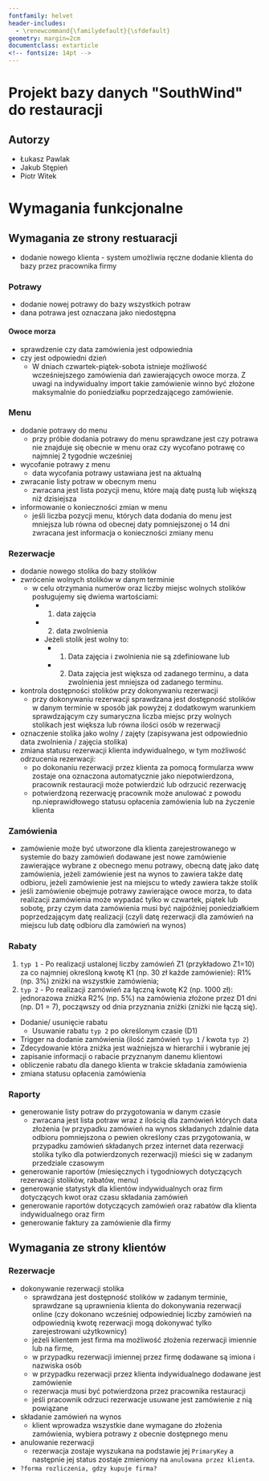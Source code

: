 ```yaml
---
fontfamily: helvet
header-includes:
  - \renewcommand{\familydefault}{\sfdefault}
geometry: margin=2cm
documentclass: extarticle
<!-- fontsize: 14pt -->
---
```


# Projekt bazy danych "SouthWind" do restauracji

## Autorzy

- Łukasz Pawlak
- Jakub Stępień
- Piotr Witek


# Wymagania funkcjonalne

## Wymagania ze strony restuaracji

- dodanie nowego klienta - system umożliwia ręczne dodanie klienta do bazy przez pracownika firmy

### Potrawy

- dodanie nowej potrawy do bazy wszystkich potraw
- dana potrawa jest oznaczana jako niedostępna

#### Owoce morza

- sprawdzenie czy data zamówienia jest odpowiednia
- czy jest odpowiedni dzień
  -  W dniach czwartek-piątek-sobota istnieje możliwość wcześniejszego zamówienia dań zawierających owoce morza.
      Z uwagi na indywidualny import takie zamówienie winno być złożone maksymalnie do poniedziałku
      poprzedzającego zamówienie.

### Menu

- dodanie potrawy do menu
    - przy próbie dodania potrawy do menu sprawdzane jest czy potrawa nie znajduje się obecnie w menu oraz czy wycofano potrawę co najmniej 2 tygodnie wcześniej
- wycofanie potrawy z menu
    - data wycofania potrawy ustawiana jest na aktualną
- zwracanie listy potraw w obecnym menu
    - zwracana jest lista pozycji menu, które mają datę pustą lub większą niż dzisiejsza
- informowanie o konieczności zmian w menu
    - jeśli liczba pozycji menu, których data dodania do menu jest mniejsza lub równa od
    obecnej daty pomniejszonej o 14 dni zwracana jest informacja o konieczności
    zmiany menu

### Rezerwacje

- dodanie nowego stolika do bazy stolików
- zwrócenie wolnych stolików w danym terminie
    - w celu otrzymania numerów oraz liczby miejsc wolnych stolików posługujemy się dwiema wartościami:
      - 1. data zajęcia
      - 2. data zwolnienia
      - Jeżeli stolik jest wolny to:
        - 1. Data zajęcia i zwolnienia nie są zdefiniowane lub
        - 2. Data zajęcia jest większa od zadanego terminu, a data zwolnienia jest mniejsza od zadanego terminu.
- kontrola dostępności stolików przy dokonywaniu rezerwacji
    - przy dokonywaniu rezerwacji sprawdzana jest dostępność stolików w danym
        terminie w sposób jak powyżej z dodatkowym warunkiem sprawdzającym czy
        sumaryczna liczba miejsc przy wolnych stolikach jest większa lub równa ilości osób
        w rezerwacji
- oznaczenie stolika jako wolny / zajęty (zapisywana jest odpowiednio data
    zwolnienia / zajęcia stolika)
- zmiana statusu rezerwacji klienta indywidualnego, w tym możliwość odrzucenia rezerwacji:
    - po dokonaniu rezerwacji przez klienta za pomocą formularza www zostaje ona
        oznaczona automatycznie jako niepotwierdzona, pracownik restauracji może
        potwierdzić lub odrzucić rezerwację
    - potwierdzoną rezerwację pracownik może anulować z powodu np.nieprawidłowego statusu opłacenia zamówienia lub na
        życzenie klienta

### Zamówienia

- zamówienie może być utworzone dla klienta zarejestrowanego w systemie
    do bazy zamówień dodawane jest nowe zamówienie zawierające wybrane z
    obecnego menu potrawy, obecną datę jako datę zamówienia, jeżeli zamówienie jest
    na wynos to zawiera także datę odbioru, jeżeli zamówienie jest na miejscu to wtedy
    zawiera także stolik
- jeśli zamówienie obejmuje potrawy zawierające owoce morza, to data realizacji
    zamówienia może wypadać tylko w czwartek, piątek lub sobotę, przy czym data
    zamówienia musi być najpóźniej poniedziałkiem poprzedzającym datę realizacji
    (czyli datę rezerwacji dla zamówień na miejscu lub datę odbioru dla zamówień na
    wynos)

### Rabaty

1. `typ 1` - Po realizacji ustalonej liczby zamówień Z1 (przykładowo Z1=10) za co najmniej określoną kwotę K1 (np. 30 zł każde zamówienie): R1% (np. 3%) zniżki na wszystkie zamówienia;
2. `typ 2` - Po realizacji zamówień za łączną kwotę K2 (np. 1000 zł): jednorazowa zniżka R2% (np. 5%) na zamówienia złożone przez D1 dni (np. D1 = 7), począwszy od dnia przyznania zniżki (zniżki nie łączą się).

- Dodanie/ usunięcie rabatu
  - Usuwanie rabatu `typ 2` po określonym czasie (D1)
- Trigger na dodanie zamówienia (ilość zamówień `typ 1` / kwota `typ 2`)
- Zdecydowanie która zniżka jest ważniejsza w hierarchii i wybranie jej
- zapisanie informacji o rabacie przyznanym danemu klientowi
- obliczenie rabatu dla danego klienta w trakcie składania zamówienia
- zmiana statusu opłacenia zamówienia

### Raporty

- generowanie listy potraw do przygotowania w danym czasie
    - zwracana jest lista potraw wraz z ilością dla zamówień których data złożenia (w
    przypadku zamówień na wynos składanych zdalnie data odbioru pomniejszona o
    pewien określony czas przygotowania, w przypadku zamówień składanych przez
    internet data rezerwacji stolika tylko dla potwierdzonych rezerwacji) mieści się w
    zadanym przedziale czasowym
- generowanie raportów (miesięcznych i tygodniowych dotyczących rezerwacji stolików, rabatów, menu)
- generowanie statystyk dla klientów indywidualnych oraz firm dotyczących kwot oraz czasu składania zamówień
- generowanie raportów dotyczących zamówień oraz rabatów dla klienta indywidualnego oraz firm
- generowanie faktury za zamówienie dla firmy

## Wymagania ze strony klientów

### Rezerwacje

- dokonywanie rezerwacji stolika
    - sprawdzana jest dostępność stolików w zadanym terminie,
        sprawdzane są uprawnienia klienta do dokonywania rezerwacji online (czy
        dokonano wcześniej odpowiedniej liczby zamówień na odpowiednią kwotę rezerwacji mogą dokonywać tylko zarejestrowani użytkownicy)
    - jeżeli klientem jest firma ma możliwość złożenia rezerwacji imiennie lub na firme,
    - w przypadku rezerwacji imiennej przez firmę dodawane są imiona i nazwiska osób
    - w przypadku rezerwacji przez klienta indywidualnego dodawane jest zamówienie
    - rezerwacja musi być potwierdzona przez pracownika restauracji
    - jeśli pracownik odrzuci rezerwacje usuwane jest zamówienie z nią powiązane
- składanie zamówień na wynos
    - klient wprowadza wszystkie dane wymagane do złożenia zamówienia, wybiera potrawy z obecnie dostępnego menu
- anulowanie rezerwacji
    - rezerwacja zostaje wyszukana na podstawie jej `PrimaryKey` a następnie jej status zostaje zmieniony na `anulowana przez klienta`.
- `?forma rozliczenia, gdzy kupuje firma?`
